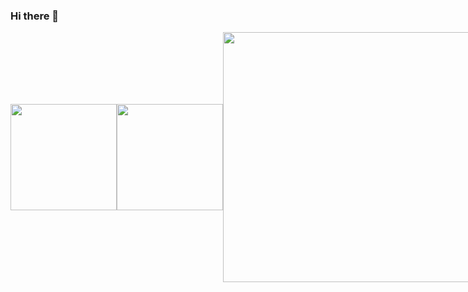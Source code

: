 ### Hi there 👋

<div style="display: flex; align-items: center;">

  <a href="https://github.com/sooh329/github-readme-stats">
    <img src="https://github-readme-stats.vercel.app/api?username=sooh329&show_icons=true&theme=ambient_gradient" height="170" />
  </a>

  <a href="https://github.com/sooh329/github-readme-stats">
    <img src="https://github-readme-stats.vercel.app/api/top-langs/?username=sooh329&layout=compact" height="170" />
  </a>
  
  <a href="https://www.gitanimals.org/en_US?utm_medium=image&utm_source=sooh329&utm_content=line">
    <img
      src="https://render.gitanimals.org/lines/sooh329?pet-id=652355306401286737"
      width="400"
    />
  </a>
</div>
